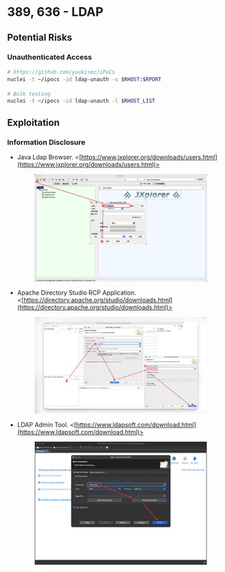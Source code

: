# 389, 636 - LDAP

## Potential Risks

### Unauthenticated Access

```bash
# https://github.com/yuukisec/iPoCs
nuclei -t ~/ipocs -id ldap-unauth -u $RHOST:$RPORT

# Bulk testing
nuclei -t ~/ipocs -id ldap-unauth -l $RHOST_LIST
```

## Exploitation

### Information Disclosure

*   Java Ldap Browser. <[https://www.jxplorer.org/downloads/users.html](https://www.jxplorer.org/downloads/users.html)>

    <figure><img src="../../.gitbook/assets/20240601_171022.png" alt=""><figcaption></figcaption></figure>
*   Apache Directory Studio RCP Application. <[https://directory.apache.org/studio/downloads.html](https://directory.apache.org/studio/downloads.html)>

    <figure><img src="../../.gitbook/assets/20240601_165156.png" alt=""><figcaption></figcaption></figure>
*   LDAP Admin Tool. <[https://www.ldapsoft.com/download.html](https://www.ldapsoft.com/download.html)>

    <figure><img src="../../.gitbook/assets/20240425_222357.png" alt=""><figcaption></figcaption></figure>

